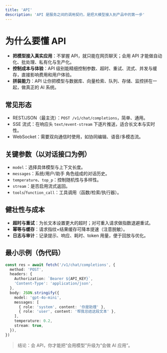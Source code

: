 ```yaml
---
title: 'API'
description: 'API 是服务之间的调用契约，是把大模型接入到产品中的第一步'
---
```


# 为什么要懂 API

- **把模型接入真实应用**：不掌握 API，就只能在网页聊天；会用 API 才能做自动化、批处理、私有化与生产化。
- **控制成本与体验**：API 级别能精细控制参数、超时、重试、流式、并发与缓存，直接影响费用和用户体验。
- **拼装能力**：API 让你把模型与数据库、向量检索、队列、存储、监控拼在一起，做真正的 AI 系统。

## 常见形态

- REST/JSON（最主流）：`POST /v1/chat/completions`，简单、通用。
- SSE 流式：在响应头 `text/event-stream` 下逐片推送，适合长文本与实时性。
- WebSocket：需要双向通信时使用，如协同编辑、语音/多模态流。

## 关键参数（以对话接口为例）

- `model`：选择具体模型与上下文长度。
- `messages`：系统/用户/助手 角色组成的对话历史。
- `temperature`、`top_p`：控制随机性与多样性。
- `stream`：是否启用流式返回。
- `tools`/`function_call`：工具调用（函数/检索/执行器）。

## 健壮性与成本

- **超时与重试**：为长文本设置更大的超时；对可重入请求做指数退避重试。
- **幂等与缓存**：请求指纹+结果缓存可降本提速（注意脱敏）。
- **日志与审计**：记录提示、响应、耗时、token 用量，便于回放与优化。

## 最小示例（伪代码）

```ts
const res = await fetch('/v1/chat/completions', {
  method: 'POST',
  headers: {
    Authorization: `Bearer ${API_KEY}`,
    'Content-Type': 'application/json',
  },
  body: JSON.stringify({
    model: 'gpt-4o-mini',
    messages: [
      { role: 'system', content: '你是助理' },
      { role: 'user', content: '帮我总结这段文本' },
    ],
    temperature: 0.2,
    stream: true,
  }),
})
```

> 结论：会 API，你才能把“会用模型”升级为“会做 AI 应用”。
